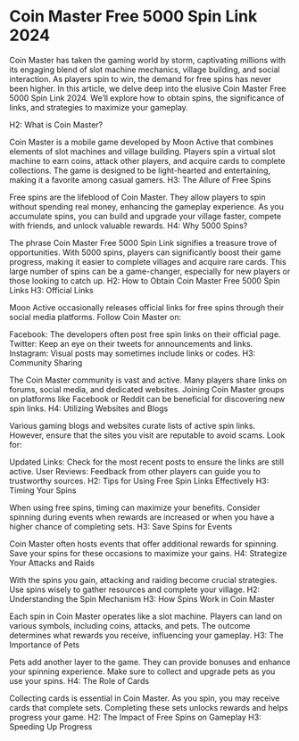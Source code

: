 # Coin Master Free 5000 Spin Link 2024

Coin Master has taken the gaming world by storm, captivating millions with its engaging blend of slot machine mechanics, village building, and social interaction. As players spin to win, the demand for free spins has never been higher. In this article, we delve deep into the elusive Coin Master Free 5000 Spin Link 2024. We’ll explore how to obtain spins, the significance of links, and strategies to maximize your gameplay.

H2: What is Coin Master?

Coin Master is a mobile game developed by Moon Active that combines elements of slot machines and village building. Players spin a virtual slot machine to earn coins, attack other players, and acquire cards to complete collections. The game is designed to be light-hearted and entertaining, making it a favorite among casual gamers.
H3: The Allure of Free Spins

Free spins are the lifeblood of Coin Master. They allow players to spin without spending real money, enhancing the gameplay experience. As you accumulate spins, you can build and upgrade your village faster, compete with friends, and unlock valuable rewards.
H4: Why 5000 Spins?

The phrase Coin Master Free 5000 Spin Link signifies a treasure trove of opportunities. With 5000 spins, players can significantly boost their game progress, making it easier to complete villages and acquire rare cards. This large number of spins can be a game-changer, especially for new players or those looking to catch up.
H2: How to Obtain Coin Master Free 5000 Spin Links
H3: Official Links

Moon Active occasionally releases official links for free spins through their social media platforms. Follow Coin Master on:

Facebook: The developers often post free spin links on their official page.
Twitter: Keep an eye on their tweets for announcements and links.
Instagram: Visual posts may sometimes include links or codes.
H3: Community Sharing

The Coin Master community is vast and active. Many players share links on forums, social media, and dedicated websites. Joining Coin Master groups on platforms like Facebook or Reddit can be beneficial for discovering new spin links.
H4: Utilizing Websites and Blogs

Various gaming blogs and websites curate lists of active spin links. However, ensure that the sites you visit are reputable to avoid scams. Look for:

Updated Links: Check for the most recent posts to ensure the links are still active.
User Reviews: Feedback from other players can guide you to trustworthy sources.
H2: Tips for Using Free Spin Links Effectively
H3: Timing Your Spins

When using free spins, timing can maximize your benefits. Consider spinning during events when rewards are increased or when you have a higher chance of completing sets.
H3: Save Spins for Events

Coin Master often hosts events that offer additional rewards for spinning. Save your spins for these occasions to maximize your gains.
H4: Strategize Your Attacks and Raids

With the spins you gain, attacking and raiding become crucial strategies. Use spins wisely to gather resources and complete your village.
H2: Understanding the Spin Mechanism
H3: How Spins Work in Coin Master

Each spin in Coin Master operates like a slot machine. Players can land on various symbols, including coins, attacks, and pets. The outcome determines what rewards you receive, influencing your gameplay.
H3: The Importance of Pets

Pets add another layer to the game. They can provide bonuses and enhance your spinning experience. Make sure to collect and upgrade pets as you use your spins.
H4: The Role of Cards

Collecting cards is essential in Coin Master. As you spin, you may receive cards that complete sets. Completing these sets unlocks rewards and helps progress your game.
H2: The Impact of Free Spins on Gameplay
H3: Speeding Up Progress
